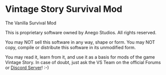 # Vintage Story Survival Mod
The Vanilla Survival Mod

This is proprietary software owned by Anego Studios. All rights reserved. 

You may NOT sell this software in any way, shape or form.
You may NOT copy, compile or distribute this software in its unmodified form.

You may read it, learn from it, and use it as a basis for mods of the game Vintage Story. In case of doubt, just ask the VS Team on the official Forums or [Discord Server](https://discord.gg/CkJjdrB)! :-)
